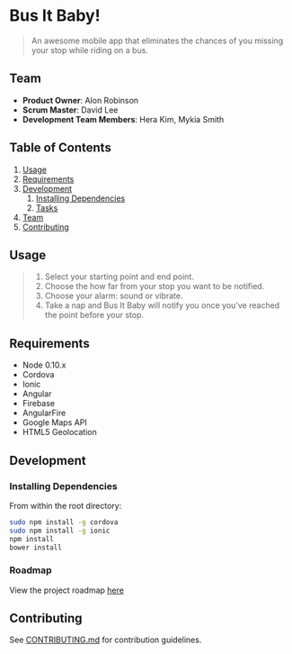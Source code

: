 # Bus It Baby!

> An awesome mobile app that eliminates the chances of you missing your stop while riding on a bus. 

## Team

  - __Product Owner__: Alon Robinson
  - __Scrum Master__: David Lee
  - __Development Team Members__: Hera Kim, Mykia Smith

## Table of Contents

1. [Usage](#Usage)
1. [Requirements](#requirements)
1. [Development](#development)
    1. [Installing Dependencies](#installing-dependencies)
    1. [Tasks](#tasks)
1. [Team](#team)
1. [Contributing](#contributing)

## Usage

> 1. Select your starting point and end point.
> 2. Choose the how far from your stop you want to be notified.
> 3. Choose your alarm: sound or vibrate.
> 4. Take a nap and Bus It Baby will notify you once you've reached the point before your stop.

## Requirements

- Node 0.10.x
- Cordova
- Ionic
- Angular
- Firebase
- AngularFire
- Google Maps API
- HTML5 Geolocation

## Development

### Installing Dependencies

From within the root directory:

```sh
sudo npm install -g cordova
sudo npm install -g ionic
npm install
bower install
```

### Roadmap

View the project roadmap [here](https://github.com/HRRB-Oxygen/HRRB-Oxygen/issues)


## Contributing

See [CONTRIBUTING.md](CONTRIBUTING.md) for contribution guidelines.
